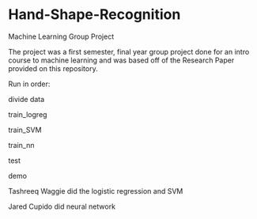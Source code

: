 # Hand-Shape-Recognition
Machine Learning Group Project

The project was a first semester, final year group project done for an intro course to machine learning and was based off of the Research Paper provided on this repository.

Run in order:

divide data

train_logreg

train_SVM

train_nn

test

demo

Tashreeq Waggie did the logistic regression and SVM

Jared Cupido did neural network
